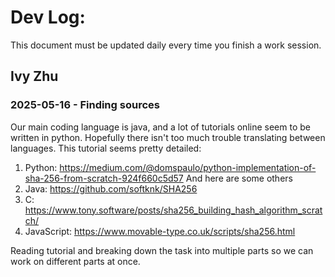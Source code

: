 # Dev Log:

This document must be updated daily every time you finish a work session.

## Ivy Zhu

### 2025-05-16 - Finding sources
Our main coding language is java, and a lot of tutorials online seem to be written in python. Hopefully there isn't too much trouble translating between languages. This tutorial seems pretty detailed:
1. Python: https://medium.com/@domspaulo/python-implementation-of-sha-256-from-scratch-924f660c5d57
And here are some others
2. Java: https://github.com/softknk/SHA256
3. C: https://www.tony.software/posts/sha256_building_hash_algorithm_scratch/
4. JavaScript: https://www.movable-type.co.uk/scripts/sha256.html

Reading tutorial and breaking down the task into multiple parts so we can work on different parts at once.
